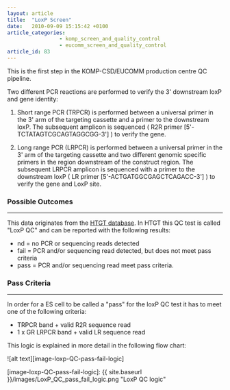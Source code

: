 ```yaml
---
layout: article
title:  "LoxP Screen"
date:   2010-09-09 15:15:42 +0100
article_categories:
                 - komp_screen_and_quality_control
                 - eucomm_screen_and_quality_control
article_id: 83
---
```


This is the first step in the KOMP-CSD/EUCOMM production centre QC pipeline.

Two different PCR reactions are performed to verify the 3' downstream loxP and gene identity:

1. Short range PCR (TRPCR) is performed between a universal primer in the 3' arm of the targeting cassette and a primer to the downstream loxP.  The subsequent amplicon is sequenced ( R2R primer [5'-TCTATAGTCGCAGTAGGCGG-3'] ) to verify the gene.

2. Long range PCR (LRPCR) is performed between a universal primer in the 3' arm of the targeting cassette and two different genomic specific primers in the region downstream of the construct region.  The subsequent LRPCR amplicon is sequenced with a primer to the downstream loxP ( LR primer [5'-ACTGATGGCGAGCTCAGACC-3'] ) to verify the gene and LoxP site.

### Possible Outcomes
---
This data originates from the [HTGT database][htgt]. In HTGT this QC test is called "LoxP QC" and can be reported with the following results:

* nd = no PCR or sequencing reads detected
* fail = PCR and/or sequencing read detected, but does not meet pass criteria
* pass = PCR and/or sequencing read meet pass criteria.

### Pass Criteria
---
In order for a ES cell to be called a "pass" for the loxP QC test it has to meet one of the following criteria:

* TRPCR band + valid R2R sequence read
* 1 x GR LRPCR band + valid LR sequence read

This logic is explained in more detail in the following flow chart:

![alt text][image-loxp-QC-pass-fail-logic]

[htgt]: http://www.sanger.ac.uk/htgt/htgt2/welcome
[image-loxp-QC-pass-fail-logic]: {{ site.baseurl }}/images/LoxP_QC_pass_fail_logic.png "LoxP QC logic"